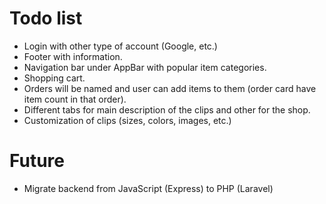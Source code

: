 # Todo list

- Login with other type of account (Google, etc.)
- Footer with information.
- Navigation bar under AppBar with popular item categories.
- Shopping cart.
- Orders will be named and user can add items to them (order card have item count in that order).
- Different tabs for main description of the clips and other for the shop.
- Customization of clips (sizes, colors, images, etc.)

# Future

- Migrate backend from JavaScript (Express) to PHP (Laravel)
